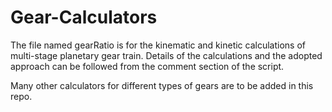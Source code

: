 # Gear-Calculators
The file named gearRatio is for the kinematic and kinetic calculations of multi-stage planetary gear train. Details of the calculations and the adopted approach
can be followed from the comment section of the script.

Many other calculators for different types of gears are to be added in this repo.
